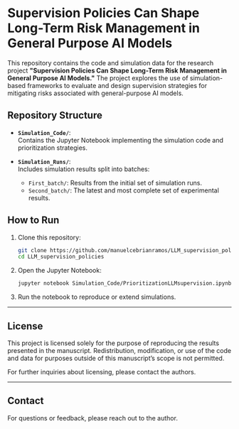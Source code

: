 
# Supervision Policies Can Shape Long-Term Risk Management in General Purpose AI Models

This repository contains the code and simulation data for the research project **"Supervision Policies Can Shape Long-Term Risk Management in General Purpose AI Models."** The project explores the use of simulation-based frameworks to evaluate and design supervision strategies for mitigating risks associated with general-purpose AI models.

## Repository Structure

- **`Simulation_Code/`**:  
  Contains the Jupyter Notebook implementing the simulation code and prioritization strategies.
  
- **`Simulation_Runs/`**:  
  Includes simulation results split into batches:
  - `First_batch/`: Results from the initial set of simulation runs.
  - `Second_batch/`: The latest and most complete set of experimental results.

## How to Run
1. Clone this repository:
   ```bash
   git clone https://github.com/manuelcebrianramos/LLM_supervision_policies.git
   cd LLM_supervision_policies
   ```

2. Open the Jupyter Notebook:
   ```bash
   jupyter notebook Simulation_Code/PrioritizationLLMsupervision.ipynb
   ```

3. Run the notebook to reproduce or extend simulations.

---

## License
This project is licensed solely for the purpose of reproducing the results presented in the manuscript. Redistribution, modification, or use of the code and data for purposes outside of this manuscript’s scope is not permitted.

For further inquiries about licensing, please contact the authors.

---

## Contact
For questions or feedback, please reach out to the author.
